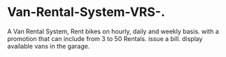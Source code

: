 # Van-Rental-System-VRS-.
A Van Rental System, Rent bikes on hourly, daily and weekly basis. with a promotion that can include from 3 to 50 Rentals. issue a bill. display available vans in the garage.
